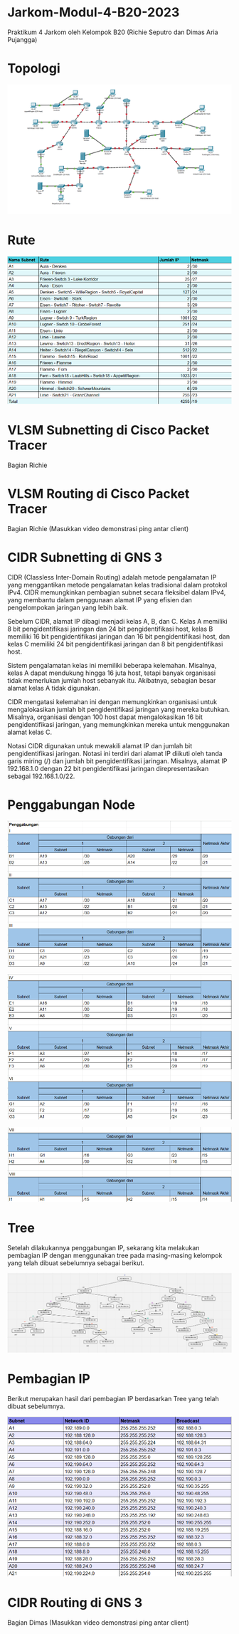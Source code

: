 # Jarkom-Modul-4-B20-2023

Praktikum 4 Jarkom oleh Kelompok B20 (Richie Seputro dan Dimas Aria Pujangga)

# Topologi

![topologi](assets/topologi.png)

# Rute

![rute](assets/rute.png)

# VLSM Subnetting di Cisco Packet Tracer

Bagian Richie

# VLSM Routing di Cisco Packet Tracer

Bagian Richie
(Masukkan video demonstrasi ping antar client)

# CIDR Subnetting di GNS 3

CIDR (Classless Inter-Domain Routing) adalah metode pengalamatan IP yang menggantikan metode pengalamatan kelas tradisional dalam protokol IPv4. CIDR memungkinkan pembagian subnet secara fleksibel dalam IPv4, yang membantu dalam penggunaan alamat IP yang efisien dan pengelompokan jaringan yang lebih baik.

Sebelum CIDR, alamat IP dibagi menjadi kelas A, B, dan C. Kelas A memiliki 8 bit pengidentifikasi jaringan dan 24 bit pengidentifikasi host, kelas B memiliki 16 bit pengidentifikasi jaringan dan 16 bit pengidentifikasi host, dan kelas C memiliki 24 bit pengidentifikasi jaringan dan 8 bit pengidentifikasi host.

Sistem pengalamatan kelas ini memiliki beberapa kelemahan. Misalnya, kelas A dapat mendukung hingga 16 juta host, tetapi banyak organisasi tidak memerlukan jumlah host sebanyak itu. Akibatnya, sebagian besar alamat kelas A tidak digunakan.

CIDR mengatasi kelemahan ini dengan memungkinkan organisasi untuk mengalokasikan jumlah bit pengidentifikasi jaringan yang mereka butuhkan. Misalnya, organisasi dengan 100 host dapat mengalokasikan 16 bit pengidentifikasi jaringan, yang memungkinkan mereka untuk menggunakan alamat kelas C.

Notasi CIDR digunakan untuk mewakili alamat IP dan jumlah bit pengidentifikasi jaringan. Notasi ini terdiri dari alamat IP diikuti oleh tanda garis miring (/) dan jumlah bit pengidentifikasi jaringan. Misalnya, alamat IP 192.168.1.0 dengan 22 bit pengidentifikasi jaringan direpresentasikan sebagai 192.168.1.0/22.

# Penggabungan Node

![penggabunganIP](assets/penggabunganIP.png)

![penggabunganIP](assets/penggabunganIP(1).png)

![penggabunganIP](assets/penggabunganIP(2).png)

# Tree

Setelah dilakukannya penggabungan IP, sekarang kita melakukan pembagian IP dengan menggunakan tree pada masing-masing kelompok yang telah dibuat sebelumnya sebagai berikut.

![Tree](assets/tree.png)

# Pembagian IP

Berikut merupakan hasil dari pembagian IP berdasarkan Tree yang telah dibuat sebelumnya.

![PembagianIP](assets/pembagianIP.png)

# CIDR Routing di GNS 3

Bagian Dimas
(Masukkan video demonstrasi ping antar client)
